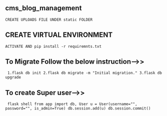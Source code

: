 ## cms_blog_management
`CREATE UPLOADS FILE UNDER static FOLDER`

## CREATE VIRTUAL ENVIRONMENT
  `ACTIVATE AND pip install -r requiremnts.txt`

## To Migrate Follow the below instruction-->>
` 1.flask db init
 2.flask db migrate -m "Initial migration."
 3.flask db upgrade`
 
## To create Super user-->>
` flask shell
 from app import db, User
 u = User(username="", password="", is_admin=True)
 db.session.add(u)
 db.session.commit()`
